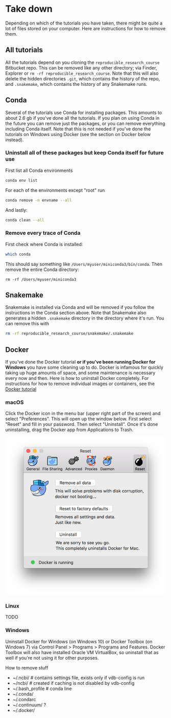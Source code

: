 # Take down
Depending on which of the tutorials you have taken, there might be quite a lot of files stored on your computer. Here are instructions for how to remove them.

## All tutorials
All the tutorials depend on you cloning the `reproducible_research_course` Bitbucket repo. This can be removed like any other directory; via Finder, Explorer or `rm -rf reproducible_research_course`. Note that this will also delete the hidden directories `.git`, which contains the history of the repo, and `.snakemake`, which contains the history of any Snakemake runs.

## Conda
Several of the tutorials use Conda for installing packages. This amounts to about 2.6 gb if you've done all the tutorials. If you plan on using Conda in the future you can remove just the packages, or you can remove everything including Conda itself. Note that this is not needed if you've done the tutorials on Windows using Docker (see the section on Docker below instead).

### Uninstall all of these packages but keep Conda itself for future use
First list all Conda environments
```bash
conda env list
```

For each of the environments except "root" run
```bash
conda remove -n envname --all
```

And lastly:
```bash
conda clean --all
```

### Remove every trace of Conda
First check where Conda is installed:

```bash
which conda
```

This should say something like `/Users/myuser/miniconda3/bin/conda`. Then remove the entire Conda directory:

```
rm -rf /Users/myuser/miniconda3
```

## Snakemake
Snakemake is installed via Conda and will be removed if you follow the instructions in the Conda section above. Note that Snakemake also generates a hidden `.snakemake` directory in the directory where it's run. You can remove this with

```bash
rm -rf reproducible_research_course/snakemake/.snakemake
```

## Docker
If you've done the Docker tutorial **or if you've been running Docker for Windows** you have some cleaning up to do. Docker is infamous for quickly taking up huge amounts of space, and some maintenance is necessary every now and then. Here is how to uninstall Docker completely. For instructions for how to remove individual images or containers, see the [Docker tutorial](docker.md)

### macOS
Click the Docker icon in the menu bar (upper right part of the screen) and select "Preferences". This will open up the window below. First select "Reset" and fill in your password. Then select "Uninstall". Once it's done uninstalling, drag the Docker app from Applications to Trash.

![alt text](docker_uninstall_osx.png)

### Linux
TODO

### Windows
Uninstall Docker for Windows (on Windows 10) or Docker Toolbox (on Windows 7) via Control Panel > Programs > Programs and Features. Docker Toolbox will also have installed Oracle VM VirtualBox, so uninstall that as well if you're not using it for other purposes.

How to remove stuff

* ~/.ncbi/ # contains settings file, exists only if vdb-config is run
* ~/ncbi/ # created if caching is not disabled by vdb-config
* ~/.bash_profile # conda line
* ~/.conda/
* ~/.condarc
* ~/.continuum/ ?
* ~/.docker/
